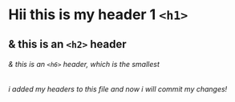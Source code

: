 # Hii this is my header 1 `<h1>`

## & this is an `<h2>` header

###### & this is an `<h6>` header, which is the smallest



###### i added my headers to this file and now i will commit my changes!
